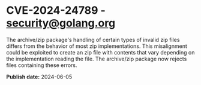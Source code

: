 # CVE-2024-24789 - security@golang.org

The archive/zip package's handling of certain types of invalid zip files differs from the behavior of most zip implementations. This misalignment could be exploited to create an zip file with contents that vary depending on the implementation reading the file. The archive/zip package now rejects files containing these errors.

**Publish date:** 2024-06-05
